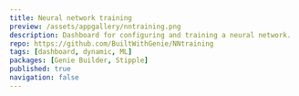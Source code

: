 ```yaml
---
title: Neural network training
preview: /assets/appgallery/nntraining.png
description: Dashboard for configuring and training a neural network.
repo: https://github.com/BuiltWithGenie/NNtraining
tags: [dashboard, dynamic, ML]
packages: [Genie Builder, Stipple]
published: true
navigation: false
---
```

